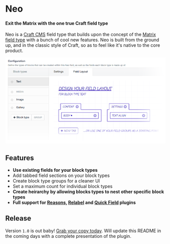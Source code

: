 # Neo
#### Exit the Matrix with the one true Craft field type

Neo is a [Craft CMS](https://craftcms.com) field type that builds upon the concept of the [Matrix field type](https://craftcms.com/features/matrix) with a bunch of cool new features. Neo is built from the ground up, and in the classic style of Craft, so as to feel like it's native to the core product.

![Configurator screenshot](demo/configurator-screenshot.png)

## Features

- **Use existing fields for your block types**
- Add tabbed field sections on your block types
- Create block type groups for a cleaner UI
- Set a maximum count for individual block types
- **Create heirarchy by allowing blocks types to nest other specific block types**
- **Full support for [Reasons](https://github.com/mmikkel/Reasons-Craft), [Relabel](https://github.com/benjamminf/craft-relabel) and [Quick Field](https://github.com/benjamminf/craft-quick-field) plugins**

## Release

Version `1.0` is out baby! [Grab your copy today](https://github.com/benjamminf/craft-neo/archive/1.0.1.zip). Will update this README in the coming days with a complete presentation of the plugin.
